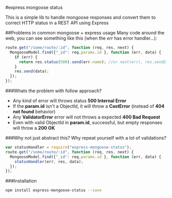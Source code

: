 #express mongoose status

This is a simple lib to handle mongoose responses and convert them to correct HTTP status in a REST API using Express

##Problems in common mongoose + express usage
Many code around the web, you can see something like this (when the *err* has error handler...):
```js
route.get("/some/route/:id", function (req, res, next) {
  MongooseModel.find({"_id": req.params.id }, function (err, data) {
    if (err) {
      return res.status(500).send(err.name); //or next(err), res.sendStatus(500) etc
    }
    res.send(data);
  });
});
```
###Whats the problem with follow approach?
+ Any kind of error will throws status **500 Internal Error**
+ If the **param.id** isn't a ObjectId, it will throw a **CastError** (instead of **404 not found** behavior)
+ Any **ValidatorError** error will not throws a expected **400 Bad Request**
+ Even with valid ObjectId in **param.id**, successful, but empty responses will throw a **200 OK**

###Why not just abstract this? Why repeat yourself with a lot of validations?
```js
var statusHandler = require("express-mongoose-status");
route.get("/some/route/:id", function (req, res, next) {
  MongooseModel.find({"_id": req.params.id }, function (err, data) {
    statusHandler(err, res, data);
  });
});
```

###Installation
```sh
npm install express-mongoose-status --save
```

